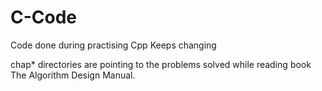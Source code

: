 # C-Code
Code done during practising Cpp
Keeps changing

chap* directories are pointing to the problems solved while reading book The Algorithm Design Manual.
